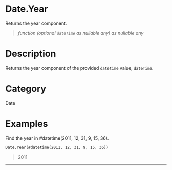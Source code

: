 ﻿# Date.Year
Returns the year component.
> _function (optional <code>dateTime</code> as nullable any) as nullable any_
# Description 
Returns the year component of the provided <code>datetime</code> value, <code>dateTime</code>.

# Category 
Date
# Examples 
Find the year in #datetime(2011, 12, 31, 9, 15, 36).
```
Date.Year(#datetime(2011, 12, 31, 9, 15, 36))
```
> 2011
***
